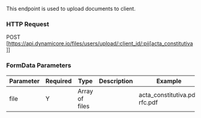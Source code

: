This endpoint is used to upload documents to client.
### HTTP Request

POST [https://api.dynamicore.io/files/users/upload/:client_id/:pii[acta_constitutiva]]

### FormData Parameters

| Parameter | Required | Type | Description | Example |
| --------- | --------- | --------- | --------- |--------- |
| file | Y | Array of files |  | acta_constitutiva.pdf, rfc.pdf |